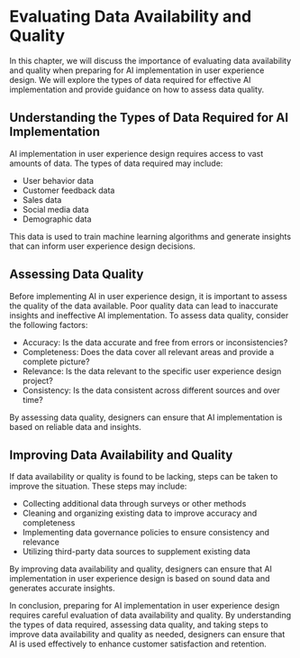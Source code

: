 Evaluating Data Availability and Quality
============================================================================================================================

In this chapter, we will discuss the importance of evaluating data availability and quality when preparing for AI implementation in user experience design. We will explore the types of data required for effective AI implementation and provide guidance on how to assess data quality.

Understanding the Types of Data Required for AI Implementation
--------------------------------------------------------------

AI implementation in user experience design requires access to vast amounts of data. The types of data required may include:

* User behavior data
* Customer feedback data
* Sales data
* Social media data
* Demographic data

This data is used to train machine learning algorithms and generate insights that can inform user experience design decisions.

Assessing Data Quality
----------------------

Before implementing AI in user experience design, it is important to assess the quality of the data available. Poor quality data can lead to inaccurate insights and ineffective AI implementation. To assess data quality, consider the following factors:

* Accuracy: Is the data accurate and free from errors or inconsistencies?
* Completeness: Does the data cover all relevant areas and provide a complete picture?
* Relevance: Is the data relevant to the specific user experience design project?
* Consistency: Is the data consistent across different sources and over time?

By assessing data quality, designers can ensure that AI implementation is based on reliable data and insights.

Improving Data Availability and Quality
---------------------------------------

If data availability or quality is found to be lacking, steps can be taken to improve the situation. These steps may include:

* Collecting additional data through surveys or other methods
* Cleaning and organizing existing data to improve accuracy and completeness
* Implementing data governance policies to ensure consistency and relevance
* Utilizing third-party data sources to supplement existing data

By improving data availability and quality, designers can ensure that AI implementation in user experience design is based on sound data and generates accurate insights.

In conclusion, preparing for AI implementation in user experience design requires careful evaluation of data availability and quality. By understanding the types of data required, assessing data quality, and taking steps to improve data availability and quality as needed, designers can ensure that AI is used effectively to enhance customer satisfaction and retention.
